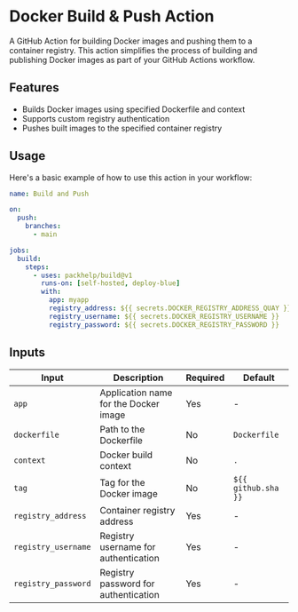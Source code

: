 # Docker Build & Push Action

A GitHub Action for building Docker images and pushing them to a container registry. This action simplifies the process of building and publishing Docker images as part of your GitHub Actions workflow.

## Features

- Builds Docker images using specified Dockerfile and context
- Supports custom registry authentication
- Pushes built images to the specified container registry

## Usage

Here's a basic example of how to use this action in your workflow:

```yaml
name: Build and Push

on:
  push:
    branches:
      - main

jobs:
  build:
    steps:
      - uses: packhelp/build@v1
        runs-on: [self-hosted, deploy-blue]
        with:
          app: myapp
          registry_address: ${{ secrets.DOCKER_REGISTRY_ADDRESS_QUAY }}
          registry_username: ${{ secrets.DOCKER_REGISTRY_USERNAME }}
          registry_password: ${{ secrets.DOCKER_REGISTRY_PASSWORD }}
```

## Inputs

| Input | Description | Required | Default |
|-------|-------------|----------|---------|
| `app` | Application name for the Docker image | Yes | - |
| `dockerfile` | Path to the Dockerfile | No | `Dockerfile` |
| `context` | Docker build context | No | `.` |
| `tag` | Tag for the Docker image | No | `${{ github.sha }}` |
| `registry_address` | Container registry address | Yes | - |
| `registry_username` | Registry username for authentication | Yes | - |
| `registry_password` | Registry password for authentication | Yes | - |
